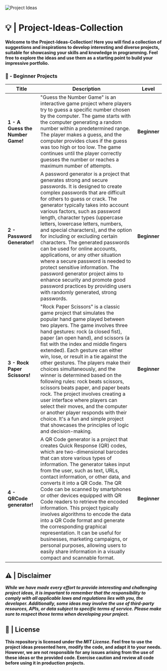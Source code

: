![Project Ideas](https://github.com/Furyforev3r/Project-Ideas/assets/88341564/4ce69731-9869-41ee-8e70-1ba69da2f6ff)
# 💡 | Project-Ideas-Collection

**Welcome to the Project-Ideas-Collection! Here you will find a collection of suggestions and inspirations to develop interesting and diverse projects, suitable for showcasing your skills and knowledge in programming. Feel free to explore the ideas and use them as a starting point to build your impressive portfolio.**

### 📓 - Beginner Projects
| **Title**                       | **Description**                                                                                                                                                                                                                                                                                                                                                                                                                                                                                                                                                                                                                                                                                                                                                                  | **Level**    |
|----------------------------------|----------------------------------------------------------------------------------------------------------------------------------------------------------------------------------------------------------------------------------------------------------------------------------------------------------------------------------------------------------------------------------------------------------------------------------------------------------------------------------------------------------------------------------------------------------------------------------------------------------------------------------------------------------------------------------------------------------------------------------------------------------------------------------|--------------|
| **1 - A Guess the Number Game!** | "Guess the Number Game" is an interactive game project where players try to guess a specific number chosen by the computer. The game starts with the computer generating a random number within a predetermined range. The player makes a guess, and the computer provides clues if the guess was too high or too low. The game continues until the player correctly guesses the number or reaches a maximum number of attempts.                                                                                                                                                                                                                                                                                                                                                 | **Beginner** |
| **2 - Password Generator!**      | A password generator is a project that generates strong and secure passwords. It is designed to create complex passwords that are difficult for others to guess or crack. The generator typically takes into account various factors, such as password length, character types (uppercase letters, lowercase letters, numbers, and special characters), and the option for including or excluding certain characters. The generated passwords can be used for online accounts, applications, or any other situation where a secure password is needed to protect sensitive information. The password generator project aims to enhance security and promote good password practices by providing users with randomly generated, strong passwords.                                | **Beginner** |
| **3 - Rock Paper Scissors!**     | "Rock Paper Scissors" is a classic game project that simulates the popular hand game played between two players. The game involves three hand gestures: rock (a closed fist), paper (an open hand), and scissors (a fist with the index and middle fingers extended). Each gesture can either win, lose, or result in a tie against the other gestures. The players make their choices simultaneously, and the winner is determined based on the following rules: rock beats scissors, scissors beats paper, and paper beats rock. The project involves creating a user interface where players can select their moves, and the computer or another player responds with their choice. It's a fun and simple project that showcases the principles of logic and decision-making. | **Beginner** |
| **4 - QRCode generator!**        | A QR Code generator is a project that creates Quick Response (QR) codes, which are two-dimensional barcodes that can store various types of information. The generator takes input from the user, such as text, URLs, contact information, or other data, and converts it into a QR Code. The QR Code can be scanned by smartphones or other devices equipped with QR Code readers to retrieve the encoded information. This project typically involves algorithms to encode the data into a QR Code format and generate the corresponding graphical representation. It can be useful for businesses, marketing campaigns, or personal purposes, allowing users to easily share information in a visually compact and scannable format.                                          | **Beginner** |


## ⚠️ | Disclaimer
_**While we have made every effort to provide interesting and challenging project ideas, it is important to remember that the responsibility to comply with all applicable laws and regulations lies with you, the developer. Additionally, some ideas may involve the use of third-party resources, APIs, or data subject to specific terms of service. Please make sure to respect those terms when developing your project.**_

## 📝 | License
**This repository is licensed under the _MIT License._ Feel free to use the project ideas presented here, modify the code, and adapt it to your needs. However, we are not responsible for any issues arising from the use of these ideas or the provided code. Exercise caution and review all code before using it in production projects.**
